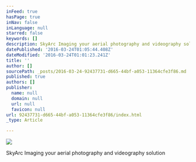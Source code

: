 ```yaml
---
inFeed: true
hasPage: true
inNav: false
inLanguage: null
starred: false
keywords: []
description: SkyArc Imaging your aerial photography and videography solution
datePublished: '2016-03-24T01:05:44.408Z'
dateModified: '2016-03-24T01:01:23.241Z'
title: ''
author: []
sourcePath: _posts/2016-03-24-92437731-d665-44bf-a053-11364cfe3f86.md
published: true
authors: []
publisher:
  name: null
  domain: null
  url: null
  favicon: null
url: 92437731-d665-44bf-a053-11364cfe3f86/index.html
_type: Article

---
```

![](https://the-grid-user-content.s3-us-west-2.amazonaws.com/e20b4816-ceaa-4b8f-b687-05accb613319.jpg)

SkyArc Imaging your aerial photography and videography solution
